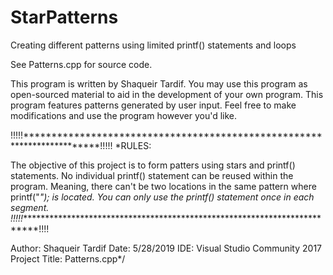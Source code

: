 # StarPatterns
Creating different patterns using limited printf() statements and loops

See Patterns.cpp for source code.

This program is written by Shaqueir Tardif. You may use this program as open-sourced material to aid in the development of your own program. This program features patterns generated by user input. Feel free to make modifications and use the program however you'd like.

 !!!!!************************************************************************!!!!!
 *RULES:
 
 The objective of this project is to form patters using stars and printf() statements.
 No individual printf() statement can be reused within the program. Meaning, there can't be two locations
 in the same pattern where printf("*"); is located.
 *You can only use the printf() statement once in each segment.
 !!!!!***************************************************************************!!!!
 
 
 Author: Shaqueir Tardif
 Date: 5/28/2019
 IDE: Visual Studio Community 2017
 Project Title: Patterns.cpp*/
